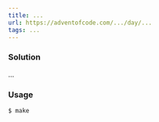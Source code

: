 ```yaml
---
title: ...
url: https://adventofcode.com/.../day/...
tags: ...
---
```


### Solution
...

### Usage
```
$ make
```

